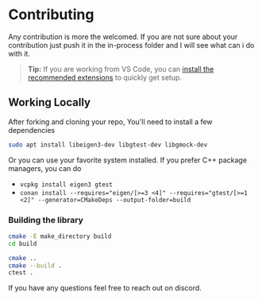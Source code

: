 # Contributing

Any contribution is more the welcomed. If you are not sure about your contribution just push it in the in-process folder and I will see what can i do with it.

> **Tip:** If you are working from VS Code, you can [install the recommended extensions](https://dev.to/askrishnapravin/recommend-vs-code-extensions-to-your-future-teammates-4gkb) to quickly get setup.

## Working Locally

After forking and cloning your repo, You'll need to install a few dependencies

```sh
sudo apt install libeigen3-dev libgtest-dev libgmock-dev
```

Or you can use your favorite system installed.
If you prefer C++ package managers, you can do

- `vcpkg install eigen3 gtest`
- `conan install --requires="eigen/[>=3 <4]" --requires="gtest/[>=1 <2]" --generator=CMakeDeps --output-folder=build`

### Building the library

```sh
cmake -E make_directory build
cd build

cmake ..
cmake --build .
ctest .
```

If you have any questions feel free to reach out on discord.
